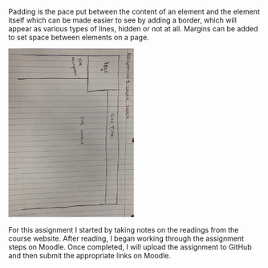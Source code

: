  Padding is the pace put between the content of an element and the element itself which can be made easier to see by adding a border, which will appear as various types of lines, hidden or not at all. Margins can be added to set space between elements on a page.

<img src="images/site-sketch.jpg" alt="sketch" width="250px" height="335px"></a>

For this assignment I started by taking notes on the readings from the course website. After reading, I began working through the assignment steps on Moodle. Once completed, I will upload the assignment to GitHub and then submit the appropriate links on Moodle. 
